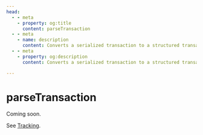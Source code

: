 ```yaml
---
head:
  - - meta
    - property: og:title
      content: parseTransaction
  - - meta
    - name: description
      content: Converts a serialized transaction to a structured transaction.
  - - meta
    - property: og:description
      content: Converts a serialized transaction to a structured transaction.

---
```


# parseTransaction

Coming soon.

See [Tracking](https://github.com/orgs/wagmi-dev/projects/3/views/1?pane=issue&itemId=21682933).